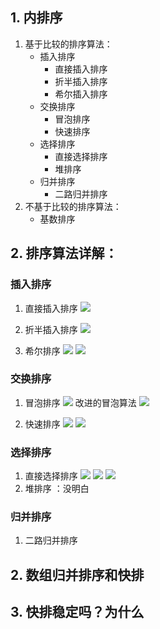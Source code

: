 ## 1. 内排序
1. 基于比较的排序算法：
	- 插入排序
		- 直接插入排序
		- 折半插入排序
		- 希尔插入排序
	- 交换排序
		- 冒泡排序
		- 快速排序
	- 选择排序
		- 直接选择排序
		- 堆排序
	- 归并排序
		- 二路归并排序
2. 不基于比较的排序算法：
	- 基数排序

## 2. 排序算法详解：
### 插入排序
1. 直接插入排序
![](排序算法_files/1.jpg)

2. 折半插入排序
![](排序算法_files/2.jpg)

3. 希尔排序
![](排序算法_files/4.jpg)
![](排序算法_files/3.jpg)

### 交换排序
1. 冒泡排序
![](排序算法_files/5.jpg)
改进的冒泡算法
![](排序算法_files/6.jpg)

2. 快速排序
![](排序算法_files/7.jpg)
![](排序算法_files/8.jpg)

### 选择排序
1. 直接选择排序
![](排序算法_files/10.jpg)
![](排序算法_files/9.jpg)
![](排序算法_files/11.jpg)
2. 堆排序
：没明白

### 归并排序
1. 二路归并排序

## 2. 数组归并排序和快排
## 3. 快排稳定吗？为什么